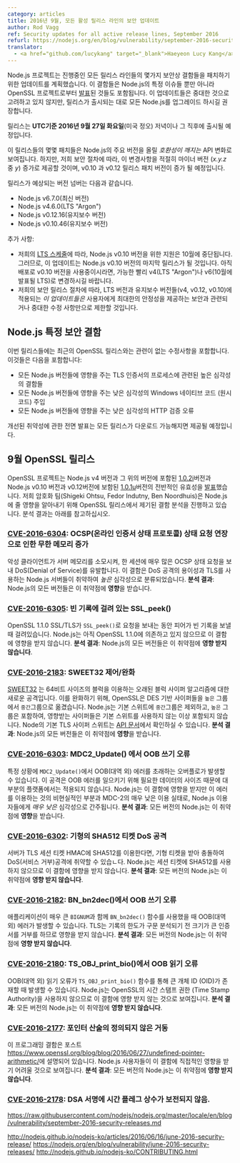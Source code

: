 ```yaml
---
category: articles
title: 2016년 9월, 모든 활성 릴리스 라인의 보안 업데이트
author: Rod Vagg
ref: Security updates for all active release lines, September 2016
refurl: https://nodejs.org/en/blog/vulnerability/september-2016-security-releases/
translator:
  - <a href="github.com/lucykang" target="_blank">Haeyeon Lucy Kang</a>
---
```


<!--
The Node.js project has scheduled updates for all of its active release lines to patch a number of security flaws. These flaws include some of those [announced](https://www.openssl.org/news/secadv/20160922.txt) by the OpenSSL project as well as a number of Node.js-specific issues. We do not consider any of these updates to be critical. However, it is strongly recommended that all production instances of Node.js be upgraded when the releases are made available.
-->
Node.js 프로젝트는 진행중인 모든 릴리스 라인들의 몇가지 보안상 결함들을 패치하기 위한 업데이트를 계획했습니다. 이 결함들은 Node.js의 특정 이슈들 뿐만 아니라 OpenSSL 프로젝트로부터 [발표](https://www.openssl.org/news/secadv/20160922.txt)된 것들도 포함됩니다. 이 업데이트들은 중대한 것으로 고려하고 있지 않지만, 릴리스가 출시되는 대로 모든 Node.js를 업그레이드 하시길 권장합니다. 

<!-- 
We intend to make releases available on or soon after the evening of **Tuesday, the 27th of September, 2016, UTC** (midday US time).
-->
릴리스는 **UTC기준 2016년 9월 27일 화요일**(미국 정오) 저녁이나 그 직후에 출시될 예정입니다. 

<!--
We consider some of the patches in these releases to be API _breaking_ changes which would normally warrant an increase in the major-version number of Node.js. However, in accordance with our security procedures, we will be delivering these changes in minor-version increases (the _y_ in _x.y.z_) where appropriate, and patch-version increases in v0.10 an v0.12 releases.
--> 
이 릴리스들의 몇몇 패치들은 Node.js의 주요 버전을 올릴 _호환성이 깨지는_ API 변화로 보여집니다. 하지만, 저희 보안 절차에 따라, 이 변경사항을 적절히 마이너 버전 (_x.y.z_ 중 _y_) 증가로 제공할 것이며, v0.10 과 v0.12 릴리스 패치 버전이 증가 될 예정입니다.

<!--
These are the expected version numbers for the releases:

* Node.js v6.7.0 (Current)
* Node.js v4.6.0 (LTS "Argon")
* Node.js v0.12.16 (Maintenance)
* Node.js v0.10.47 (Maintenance)
-->
릴리스가 예상되는 버전 넘버는 다음과 같습니다.

* Node.js v6.7.0(최신 버전)
* Node.js v4.6.0(LTS "Argon")
* Node.js v0.12.16(유지보수 버전)
* Node.js v0.10.46(유지보수 버전)

<!--
Additional notes:
* As per our [LTS schedule](https://github.com/nodejs/LTS), support for Node.js v0.10 will cease in October. Therefore, this may be the final release of Node.js v0.10. If you are still using v0.10 in production, it is essential that you plan for a migration to v4 (LTS "Argon") or v6 (LTS to be announced in October) as soon as possible.
* In accordance with our security release procedures, we will be limiting changes included in the LTS and Maintenance lines (v4, v0.12, and v0.10) _for these updates_ to only security-related and other critical fixes that provide for maximum stability for users.
-->
추가 사항:
* 저희의 [LTS 스케줄](https://github.com/nodejs/LTS)에 따라, Node.js v0.10 버전을 위한 지원은 10월에 중단됩니다. 그러므로, 이 업데이트는 Node.js v0.10 버전의 마지막 릴리스가 될 것입니다. 아직 배포로 v0.10 버전을 사용중이시라면, 가능한 빨리 v4(LTS "Argon")나 v6(10월에 발표될 LTS)로 변경하시길 바랍니다. 
* 저희의 보안 릴리스 절차에 따라, LTS 버전과 유지보수 버전들(v4, v0.12, v0.10)에 적용되는 _이 업데이트들은_ 사용자에게 최대한의 안정성을 제공하는 보안과 관련되거나 중대한 수정 사항만으로 제한할 것입니다. 

<!--
## Node.js-specific security flaws

Included in these releases will be a number of fixes unrelated to the recent OpenSSL releases. These include:

* A high-severity flaw relating to the processing of TLS certificates, impacting all versions of Node.js
* A low-severity native code injection vulnerability on Windows, impacting all versions of Node.js
* A low-severity HTTP validation error, impacting all versions of Node.js

Full disclosure of fixed vulnerabilities will be provided after all releases are made available for download.
-->
## Node.js 특정 보안 결함 

이번 릴리스들에는 최근의 OpenSSL 릴리스와는 관련이 없는 수정사항을 포함합니다. 이것들은 다음을 포함합니다:

* 모든 Node.js 버전들에 영향을 주는 TLS 인증서의 프로세스에 관련된 높은 심각성의 결함들
* 모든 Node.js 버전들에 영향을 주는 낮은 심각성의 Windows 네이티브 코드 (원시 코드) 주입
* 모든 Node.js 버전들에 영향을 주는 낮은 심각성의 HTTP 검증 오류
 
개선된 취약성에 관한 전면 발표는 모든 릴리스가 다운로드 가능해지면 제공될 예정입니다.

<!--
## September OpenSSL Releases

The OpenSSL project has [announced](https://www.openssl.org/news/secadv/20160922.txt) the general availability of versions [1.0.2i](https://www.openssl.org/news/openssl-1.0.2-notes.html) (to be included in Node.js v4 and above) and [1.0.1u](https://www.openssl.org/news/openssl-1.0.1-notes.html) (to be included in Node.js v0.10 and v0.12). Our crypto team (Shigeki Ohtsu, Fedor Indutny, and Ben Noordhuis) have performed an analysis of the defects addressed in the OpenSSL releases to determine their impact on Node.js. The results of this analysis are included below.
-->
## 9월 OpenSSL 릴리스

OpenSSL 프로젝트는 Node.js v4 버전과 그 위의 버전에 포함된 [1.0.2i](https://www.openssl.org/news/openssl-1.0.2-notes.html)버전과 Node.js v0.10 버전과 v0.12버전에 보함된 [1.0.1u](https://www.openssl.org/news/openssl-1.0.1-notes.html)버전의 전반적인 유효성을 [발표](https://www.openssl.org/news/secadv/20160922.txt)했습니다. 저희 암호화 팀(Shigeki Ohtsu, Fedor Indutny, Ben Noordhuis)은 Node.js에 줄 영향을 알아내기 위해 OpenSSL 릴리스에서 제기된 결함 분석을 진행하고 있습니다. 분석 결과는 아래를 참고하십시오.

<!--
### [CVE-2016-6304](https://www.openssl.org/news/vulnerabilities.html#2016-6304): OCSP Status Request extension unbounded memory growth
A malicious client can exhaust a server's memory, resulting in a denial of service (DoS) by sending very large OCSP Status Request extensions in a single session.
This flaw is labelled _high_ severity due to the ease of use for a DoS attack and Node.js servers using TLS are vulnerable.
**Assessment**: All versions of Node.js are **affected** by this vulnerability.
-->
### [CVE-2016-6304](https://www.openssl.org/news/vulnerabilities.html#2016-6304): OCSP(온라인 인증서 상태 프로토콜) 상태 요청 연장으로 인한 무한 메모리 증가
악성 클라이언트가 서버 메모리를 소모시켜, 한 세션에 매우 많은 OCSP 상태 요청을 보내 DoS(Denial of Service)를 유발합니다.
이 결함은 DoS 공격의 용이성과 TLS를 사용하는 Node.js 서버들이 취약하여 _높은_ 심각성으로 분류되었습니다.
**분석 결과**: Node.js의 모든 버전들은 이 취약점에 **영향**을 받습니다.

<!--
### [CVE-2016-6305](https://www.openssl.org/news/vulnerabilities.html#2016-6305): SSL_peek() hang on empty record
OpenSSL 1.1.0 SSL/TLS will hang during a call to `SSL_peek()` if the peer sends an empty record.
Node.js is not yet dependent on OpenSSL 1.1.0 so it is not impacted by this flaw.
**Assessment**: All versions of Node.js are believed to be **unaffected** by this vulnerability.
-->
### [CVE-2016-6305](https://www.openssl.org/news/vulnerabilities.html#2016-6305): 빈 기록에 걸려 있는 SSL_peek()
OpenSSL 1.1.0 SSL/TLS가 `SSL_peek()`로 요청을 보내는 동안 피어가 빈 기록을 보낼 때 걸려있습니다. 
Node.js는 아직 OpenSSL 1.1.0에 의존하고 있지 않으므로 이 결함에 영향을 받지 않습니다.
**분석 결과**: Node.js의 모든 버전들은 이 취약점에 **영향 받지 않습니다**.

<!--
### [CVE-2016-2183](https://www.openssl.org/news/vulnerabilities.html#2016-2183): SWEET32 Mitigation
[SWEET32](https://sweet32.info) is a new attack on older block cipher algorithms that use a block size of 64 bits.
As mitigation, OpenSSL has moved DES-based ciphers from the `HIGH` to `MEDIUM` group. As Node.js includes `HIGH`, but not `MEDIUM`, in its default suite, affected ciphers are no longer included unless the default suite is not used. Node's default TLS cipher suite can be found in the [API documentation](https://nodejs.org/api/tls.html#tls_modifying_the_default_tls_cipher_suite).
**Assessment**: All versions of Node.js are **affected** by this vulnerability.
-->
### [CVE-2016-2183](https://www.openssl.org/news/vulnerabilities.html#2016-2183): SWEET32 제어/완화
[SWEET32](https://sweet32.info) 는 64비트 사이즈의 블럭을 이용하는 오래된 블럭 사이퍼 알고리즘에 대한 새로운 공격입니다. 
이를 완화하기 위해, OpenSSL은 DES 기반 사이퍼들을 `높은` 그룹에서 `중간`그룹으로 옮겼습니다. Node.js는 기본 스위트에 `중간`그룹은 제외하고, `높은` 그룹은 포함하여, 영향받는 사이퍼들은 기본 스위트를 사용하지 않는 이상 포함되지 않습니다. Node의 기본 TLS 사이퍼 스위트는 [API 문서](https://nodejs.org/api/tls.html#tls_modifying_the_default_tls_cipher_suite)에서 확인하실 수 있습니다.
**분석 결과**: Node.js의 모든 버전들은 이 취약점에 **영향**을 받습니다.

<!--
### [CVE-2016-6303](https://www.openssl.org/news/vulnerabilities.html#2016-6303): OOB write in MDC2_Update()
An overflow can occur in `MDC2_Update()` under certain circumstances resulting in an out of bounds (OOB) error. This attack is impractical on most platforms due to the size of data required to trigger the OOB error.
Node.js is impacted by this flaw but due to the impracticalities of exploiting it and the very low usage of of MDC-2, it is _very low_ severity for Node.js users.
**Assessment**: All versions of Node.js are **affected** by this vulnerability.
-->
### [CVE-2016-6303](https://www.openssl.org/news/vulnerabilities.html#2016-6303): MDC2_Update() 에서 OOB 쓰기 오류
특정 상황에 `MDC2_Update()`에서 OOB(대역 외) 에러를 초래하는 오버플로가 발생할 수 있습니다. 이 공격은 OOB 에러를 일으키기 위해 필요한 데이터의 사이즈 때문에 대부분의 플랫폼에서는 적용되지 않습니다. 
Node.js는 이 결함에 영향을 받지만 이 에러를 이용하는 것의 비현실적인 부분과 MDC-2의 매우 낮은 이용 실태로, Node.js 이용자들에게 _매우 낮은_ 심각성으로 간주됩니다.
**분석 결과**: 모든 버전의 Node.js는 이 취약점에 **영향**을 받습니다.

<!--
### [CVE-2016-6302](https://www.openssl.org/news/vulnerabilities.html#2016-6302): Malformed SHA512 ticket DoS
If a server uses SHA512 for TLS session ticket HMAC, it is vulnerable to a denial of service (DoS) attack via crash upon receiving a malformed ticket.
Node.js does not use SHA512 for session tickets and is therefore not impacted by this flaw.
**Assessment**: All versions of Node.js are believed to be **unaffected** by this vulnerability.
-->
### [CVE-2016-6302](https://www.openssl.org/news/vulnerabilities.html#2016-6302): 기형의 SHA512 티켓 DoS 공격
서버가 TLS 세션 티켓 HMAC에 SHA512를 이용한다면, 기형 티켓을 받아 충돌하여 DoS(서비스 거부)공격에 취약할 수 있습ㄴ다.
Node.js는 세션 티켓에 SHA512를 사용하지 않으므로 이 결함에 영향을 받지 않습니다.
**분석 결과**: 모든 버전의 Node.js는 이 취약점에 **영향 받지 않습니다**.

<!--
### [CVE-2016-2182](https://www.openssl.org/news/vulnerabilities.html#2016-2182): OOB write in BN_bn2dec()
An out of bounds (OOB) write can occur in `BN_bn2dec()` if an application uses this function with an overly large `BIGNUM`. TLS is not affected because record limits will reject an oversized certificate before it is parsed.
**Assessment**: All versions of Node.js are believed to be **unaffected** by this vulnerability.
-->
### [CVE-2016-2182](https://www.openssl.org/news/vulnerabilities.html#2016-2182): BN_bn2dec()에서 OOB 쓰기 오류
애플리케이션이 매우 큰 `BIGNUM`과 함께 `BN_bn2dec()` 함수를 사용했을 때 OOB(대역 외) 에러가 발생할 수 있습니다. TLS는 기록의 한도가 구문 분석되기 전 크기가 큰 인증서를 거부를 하므로 영향을 받지 않습니다.
**분석 결과**: 모든 버전의 Node.js는 이 취약점에 **영향 받지 않습니다**.

<!--
### [CVE-2016-2180](https://www.openssl.org/news/vulnerabilities.html#2016-2180): OOB read in TS_OBJ_print_bio()
An out of bounds (OOB) read can occur when large OIDs are presented via `TS_OBJ_print_bio()`.
Node.js does not make use of the Time Stamp Authority functionality in OpenSSL and is therefore believed to be unaffected by this flaw.
**Assessment**: All versions of Node.js are believed to be **unaffected** by this vulnerability.
-->
### [CVE-2016-2180](https://www.openssl.org/news/vulnerabilities.html#2016-2180): TS_OBJ_print_bio()에서 OOB 읽기 오류
OOB(대역 외) 읽기 오류가 `TS_OBJ_print_bio()` 함수를 통해 큰 개체 ID (OID)가 존재할 때 발생할 수 있습니다. 
Node.js는 OpenSSL의 시간 스탬프 권한 (Time Stamp Authority)을 사용하지 않으므로 이 결함에 영향 받지 않는 것으로 보여집니다.
**분석 결과**: 모든 버전의 Node.js는 이 취약점에 **영향 받지 않습니다**.

<!--
### [CVE-2016-2177](https://www.openssl.org/news/vulnerabilities.html#2016-2177): Pointer arithmetic undefined behaviour
This programming flaw is described in the post at <https://www.openssl.org/blog/blog/2016/06/27/undefined-pointer-arithmetic/>.
It is unlikely that Node.js users are directly impacted by this.
**Assessment**: All versions of Node.js are believed to be **unaffected** by this vulnerability.
-->
### [CVE-2016-2177](https://www.openssl.org/news/vulnerabilities.html#2016-2177): 포인터 산술의 정의되지 않은 거동
이 프로그래밍 결함은 포스트 <https://www.openssl.org/blog/blog/2016/06/27/undefined-pointer-arithmetic/>에 설명되어 있습니다.
Node.js 사용자들이 이 결함에 직접적인 영향을 받기 어려울 것으로 보여집니다.
**분석 결과**: 모든 버전의 Node.js는 이 취약점에 **영향 받지 않습니다**.

<!--
### [CVE-2016-2178](https://www.openssl.org/news/vulnerabilities.html#2016-2178): Constant time flag not preserved in DSA signing
A flaw in the OpenSSL DSA implementation means that a non-constant time codepath is followed for certain operations. This has been demonstrated through a cache-timing attack to be sufficient for an attacker to recover the private DSA key.
This is _very low_ severity for Node.js users due to the difficulty in taking advantage of this attack and because DSA is very rarely used.
**Assessment**: All versions of Node.js are **affected** by this vulnerability.
-->
### [CVE-2016-2178](https://www.openssl.org/news/vulnerabilities.html#2016-2178): DSA 서명에 시간 플레그 상수가 보전되지 않음.


<!--
### [CVE-2016-2179](https://www.openssl.org/news/vulnerabilities.html#2016-2179): DTLS buffered message DoS
In a DTLS connection where handshake messages are delivered out-of-order, those messages that OpenSSL is not yet ready to process will be buffered for later use. This can be exploited to cause a denial of service (DoS) via memory exhaustion.
As Node.js does not support DTLS, users are not impacted by this flaw.
**Assessment**: All versions of Node.js are believed to be **unaffected** by this vulnerability.
-->


<!--
### [CVE-2016-2179](https://www.openssl.org/news/vulnerabilities.html#2016-2179): DTLS replay protection DoS
A flaw in the DTLS replay attack protection mechanism that would allow an attacker to force a server to drop legitimate packets for a DTLS connection, resulting in a denial of service (DoS) for that connection.
As Node.js does not support DTLS, users are not impacted by this flaw.
**Assessment**: All versions of Node.js are believed to be **unaffected** by this vulnerability.
-->


<!--
### [CVE-2016-6306](https://www.openssl.org/news/vulnerabilities.html#2016-6306): Certificate message OOB reads
Some missing message length checks can result in out of bounds (OOB) reads of up to 2 bytes beyond an allocated buffer. There is a theoretical denial of service (DoS) risk. This only impacts a client or a server which enables client authentication.
Node.js is impacted by this _low_ severity flaw.
**Assessment**: All versions of Node.js are **affected** by this vulnerability.
-->


<!--
### [CVE-2016-6307](https://www.openssl.org/news/vulnerabilities.html#2016-6307): Excessive allocation of memory in tls_get_message_header()
Excessive allocation of memory in OpenSSL 1.1.0 can be achieved by manipulating the length component of a TLS header.
Node.js is not yet dependent on OpenSSL 1.1.0 so it is not impacted by this flaw.
**Assessment**: All versions of Node.js are believed to be **unaffected** by this vulnerability.
-->


<!--
### [CVE-2016-6308](https://www.openssl.org/news/vulnerabilities.html#2016-6308): Excessive allocation of memory in dtls1_preprocess_fragment()
A flaw that is similar to CVE-2016-6307 but impacting DTLS.
Node.js is not yet dependent on OpenSSL 1.1.0, nor does it implement DTLS, so it is not impacted by this flaw.
**Assessment**: All versions of Node.js are believed to be **unaffected** by this vulnerability.
-->


<!--
## Contact and future updates
Please monitor the nodejs-sec Google Group for updates: https://groups.google.com/forum/#!forum/nodejs-sec or the Node.js website for release announcements: https://nodejs.org/en/blog/
The current Node.js security policy can be found at <https://nodejs.org/en/security/>.
Please contact security@nodejs.org if you wish to report a vulnerability in Node.js.
Subscribe to the low-volume announcement-only nodejs-sec mailing list at https://groups.google.com/forum/#!forum/nodejs-sec to stay up to date on security vulnerabilities and security-related releases of Node.js and the projects maintained in the [nodejs GitHub organisation](http://github.com/nodejs/).
-->



https://raw.githubusercontent.com/nodejs/nodejs.org/master/locale/en/blog/vulnerability/september-2016-security-releases.md

http://nodejs.github.io/nodejs-ko/articles/2016/06/16/june-2016-security-release/
https://nodejs.org/en/blog/vulnerability/june-2016-security-releases/
http://nodejs.github.io/nodejs-ko/CONTRIBUTING.html
